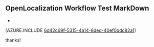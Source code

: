 ## OpenLocalization Workflow Test MarkDown
* 

[AZURE.INCLUDE [6d42c69f-5315-4a14-8ded-40ef0bdc82a1](calleeMd1.md)]

 
thanks!